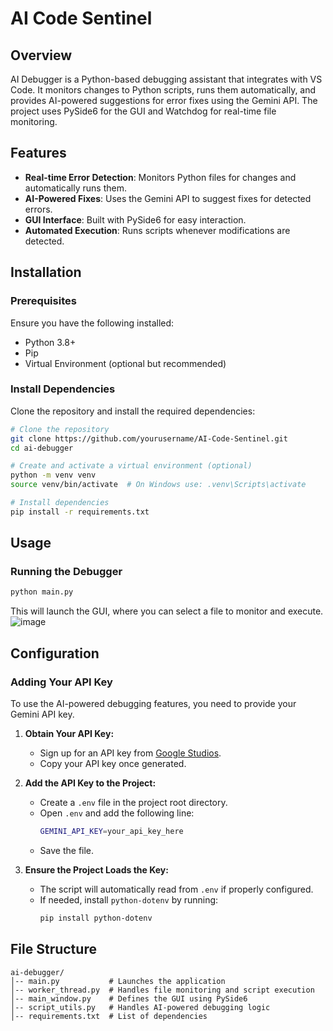 # AI Code Sentinel

## Overview
AI Debugger is a Python-based debugging assistant that integrates with VS Code. It monitors changes to Python scripts, runs them automatically, and provides AI-powered suggestions for error fixes using the Gemini API. The project uses PySide6 for the GUI and Watchdog for real-time file monitoring.

## Features
- **Real-time Error Detection**: Monitors Python files for changes and automatically runs them.
- **AI-Powered Fixes**: Uses the Gemini API to suggest fixes for detected errors.
- **GUI Interface**: Built with PySide6 for easy interaction.
- **Automated Execution**: Runs scripts whenever modifications are detected.

## Installation
### Prerequisites
Ensure you have the following installed:
- Python 3.8+
- Pip
- Virtual Environment (optional but recommended)

### Install Dependencies
Clone the repository and install the required dependencies:
```sh
# Clone the repository
git clone https://github.com/yourusername/AI-Code-Sentinel.git
cd ai-debugger

# Create and activate a virtual environment (optional)
python -m venv venv
source venv/bin/activate  # On Windows use: .venv\Scripts\activate

# Install dependencies
pip install -r requirements.txt
```

## Usage
### Running the Debugger
```sh
python main.py
```
This will launch the GUI, where you can select a file to monitor and execute.
![image](https://github.com/user-attachments/assets/23d7e102-7051-4544-bc89-81309ec71354)

## Configuration
### Adding Your API Key
To use the AI-powered debugging features, you need to provide your Gemini API key.

1. **Obtain Your API Key:**
   - Sign up for an API key from [Google Studios](https://aistudio.google.com/apikey).
   - Copy your API key once generated.

2. **Add the API Key to the Project:**
   - Create a `.env` file in the project root directory.
   - Open `.env` and add the following line:
     ```sh
     GEMINI_API_KEY=your_api_key_here
     ```
   - Save the file.

3. **Ensure the Project Loads the Key:**
   - The script will automatically read from `.env` if properly configured.
   - If needed, install `python-dotenv` by running:
     ```sh
     pip install python-dotenv
     ```


## File Structure
```
ai-debugger/
│-- main.py           # Launches the application
│-- worker_thread.py  # Handles file monitoring and script execution
│-- main_window.py    # Defines the GUI using PySide6
│-- script_utils.py   # Handles AI-powered debugging logic
│-- requirements.txt  # List of dependencies
```

